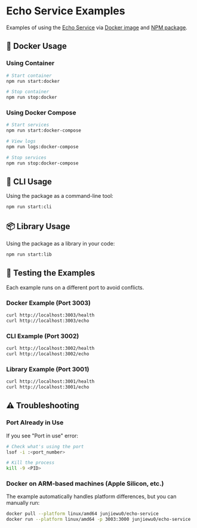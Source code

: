 # Echo Service Examples

Examples of using the [Echo Service](https://github.com/junjie-w/echo-service) via [Docker image](https://hub.docker.com/r/junjiewu0/echo-service) and [NPM package](https://www.npmjs.com/package/@junjie-wu/echo-service).

## 🐳 Docker Usage

### Using Container

```bash
# Start container
npm run start:docker

# Stop container
npm run stop:docker
```

### Using Docker Compose

```bash
# Start services
npm run start:docker-compose

# View logs
npm run logs:docker-compose

# Stop services
npm run stop:docker-compose
```

## 🎯 CLI Usage

Using the package as a command-line tool:
```bash
npm run start:cli
```

## 📦 Library Usage

Using the package as a library in your code:
```bash
npm run start:lib
```

## 🧪 Testing the Examples

Each example runs on a different port to avoid conflicts.

### Docker Example (Port 3003)
```bash
curl http://localhost:3003/health
curl http://localhost:3003/echo
```

### CLI Example (Port 3002)
```bash
curl http://localhost:3002/health
curl http://localhost:3002/echo
```

### Library Example (Port 3001)
```bash
curl http://localhost:3001/health
curl http://localhost:3001/echo
```

## ⚠️ Troubleshooting

### Port Already in Use

If you see "Port in use" error:
```bash
# Check what's using the port
lsof -i :<port_number>

# Kill the process
kill -9 <PID>
```

### Docker on ARM-based machines (Apple Silicon, etc.)

The example automatically handles platform differences, but you can manually run:
```bash
docker pull --platform linux/amd64 junjiewu0/echo-service
docker run --platform linux/amd64 -p 3003:3000 junjiewu0/echo-service
```
